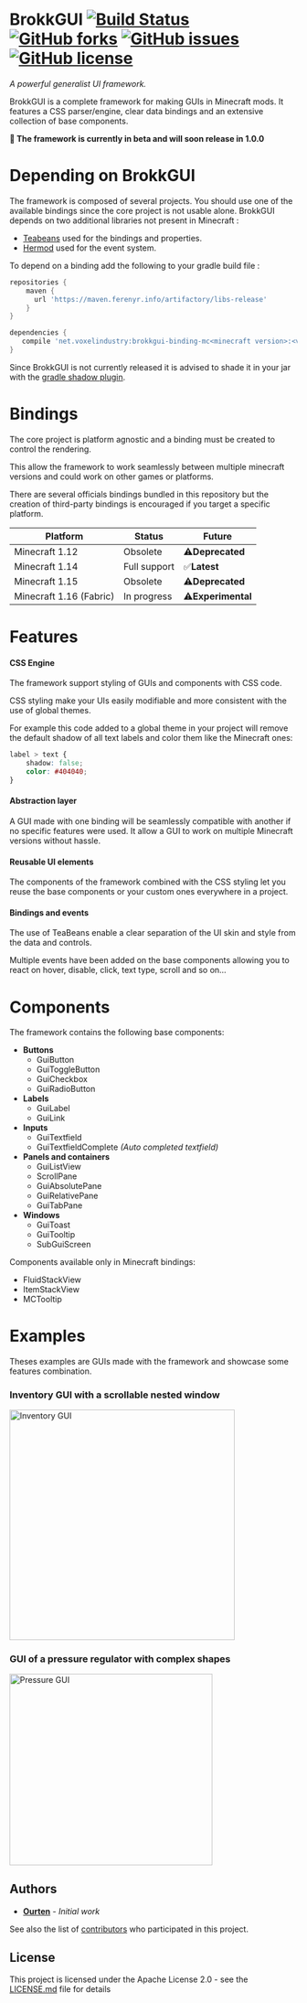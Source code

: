 # BrokkGUI [![Build Status](https://img.shields.io/travis/VoxelIndustry/BrokkGUI.svg?style=flat-square)](https://travis-ci.org/VoxelIndustry/BrokkGUI) [![GitHub forks](https://img.shields.io/github/forks/voxelindustry/BrokkGUI.svg)](https://github.com/voxelindustry/BrokkGUI/network) [![GitHub issues](https://img.shields.io/github/issues/voxelindustry/BrokkGUI.svg)](https://github.com/voxelindustry/BrokkGUI/issues) [![GitHub license](https://img.shields.io/github/license/voxelindustry/BrokkGUI.svg)](https://github.com/voxelindustry/BrokkGUI/blob/master/LICENSE)

_A powerful generalist UI framework._

BrokkGUI is a complete framework for making GUIs in Minecraft mods. It features a CSS parser/engine, clear data bindings and an extensive collection of base components.

**:construction: The framework is currently in beta and will soon release in 1.0.0**

# Depending on BrokkGUI
The framework is composed of several projects. You should use one of the available bindings since the core project is not usable alone.
BrokkGUI depends on two additional libraries not present in Minecraft :
* [Teabeans](https://github.com/Ourten/TeaBeans) used for the bindings and properties.
* [Hermod](https://github.com/VoxelIndustry/Hermod) used for the event system.

To depend on a binding add the following to your gradle build file :
```gradle
repositories {
    maven {
      url 'https://maven.ferenyr.info/artifactory/libs-release'
    }
}

dependencies {
   compile 'net.voxelindustry:brokkgui-binding-mc<minecraft version>:<version number>'
}
```

Since BrokkGUI is not currently released it is advised to shade it in your jar with the [gradle shadow plugin](https://github.com/johnrengelman/shadow).

# Bindings
The core project is platform agnostic and a binding must be created to control the rendering.

This allow the framework to work seamlessly between multiple minecraft versions and could work on other games or platforms.

There are several officials bindings bundled in this repository but the creation of third-party bindings is encouraged if you target a specific platform.

| Platform      | Status    | Future    |
| ------------- | --------- | --------- |
| Minecraft 1.12 | Obsolete | :warning:**Deprecated** |
| Minecraft 1.14 | Full support | :white_check_mark:**Latest** |
| Minecraft 1.15 | Obsolete | :warning:**Deprecated** |
| Minecraft 1.16 (Fabric) | In progress | :warning:**Experimental** |

# Features
#### CSS Engine
The framework support styling of GUIs and components with CSS code.

CSS styling make your UIs easily modifiable and more consistent with the use of global themes.

For example this code added to a global theme in your project will remove the default shadow of all text labels and color them like the Minecraft ones:
```css
label > text {
    shadow: false;
    color: #404040;
}
``` 
#### Abstraction layer
A GUI made with one binding will be seamlessly compatible with another if no specific features were used.
It allow a GUI to work on multiple Minecraft versions without hassle.

#### Reusable UI elements
The components of the framework combined with the CSS styling let you reuse the base components or your custom ones everywhere in a project.

#### Bindings and events
The use of TeaBeans enable a clear separation of the UI skin and style from the data and controls.

Multiple events have been added on the base components allowing you to react on hover, disable, click, text type, scroll and so on...

# Components
The framework contains the following base components:
* **Buttons**
  * GuiButton
  * GuiToggleButton
  * GuiCheckbox
  * GuiRadioButton
* **Labels**
  * GuiLabel
  * GuiLink
* **Inputs**
  * GuiTextfield
  * GuiTextfieldComplete _(Auto completed textfield)_
* **Panels and containers**  
  * GuiListView
  * ScrollPane
  * GuiAbsolutePane
  * GuiRelativePane
  * GuiTabPane
* **Windows**
  * GuiToast
  * GuiTooltip
  * SubGuiScreen

Components available only in Minecraft bindings:
* FluidStackView
* ItemStackView
* MCTooltip

# Examples
Theses examples are GUIs made with the framework and showcase some features combination.
### Inventory GUI with a scrollable nested window
<img src="https://i.ferenyr.info/images/storage/provider.gif" alt="Inventory GUI" width="393.5" height="402.5">

### GUI of a pressure regulator with complex shapes
<img src="https://i.ferenyr.info/images/storage/steamvent.gif" alt="Pressure GUI" width="354.5" height="334.5">

## Authors

* **[Ourten](https://github.com/Ourten)** - *Initial work*

See also the list of [contributors](https://github.com/voxelindustry/brokkgui/contributors) who participated in this project.

## License

This project is licensed under the Apache License 2.0 - see the [LICENSE.md](LICENSE.md) file for details